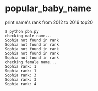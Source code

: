 # popular_baby_name

print name's rank from 2012 to 2016 top20 

```
$ python pbn.py
checking male name...
Sophia not found in rank
Sophia not found in rank
Sophia not found in rank
Sophia not found in rank
Sophia not found in rank
checking female name...
Sophia rank: 1
Sophia rank: 1
Sophia rank: 3
Sophia rank: 3
Sophia rank: 4
```

